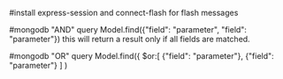 #install express-session and connect-flash for flash messages

#mongodb "AND" query
Model.find({"field": "parameter", "field": "parameter"})
this will return a result only if all fields are matched.

#mongodb "OR" query
Model.find({
    $or:[
    {"field": "parameter"}, 
    {"field": "parameter"}
       ]
    )
 
